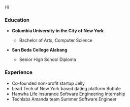 Hi

### Education
- **Columbia University in the City of New York**
	- Bachelor of Arts, Computer Science

- **San Beda College Alabang**
	- Senior High School Diploma

### Experience
- Co-founded non-profit startup Jelly
- Lead Tech of New York based dating platform Bubble
- Hanwha Life Insurance Software Engineering Internship 
- Techlabs Amanda team Summer Software Engineer
